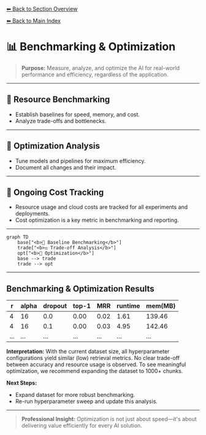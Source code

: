 [⬅ Back to Section Overview](README.md)

[⬅ Back to Main Index](../../INDEX.md)

# 📊 Benchmarking & Optimization

> **Purpose:**
> Measure, analyze, and optimize the AI for real-world performance and efficiency, regardless of the application.

---

## 📏 Resource Benchmarking

- Establish baselines for speed, memory, and cost.
- Analyze trade-offs and bottlenecks.

---

## 🚀 Optimization Analysis

- Tune models and pipelines for maximum efficiency.
- Document all changes and their impact.

---

## 💸 Ongoing Cost Tracking

- Resource usage and cloud costs are tracked for all experiments and deployments.
- Cost optimization is a key metric in benchmarking and reporting.

---

```mermaid
graph TD
    base["<b>📏 Baseline Benchmarking</b>"]
    trade["<b>⚖️ Trade-off Analysis</b>"]
    opt["<b>🚀 Optimization</b>"]
    base --> trade
    trade --> opt
```

---

## Benchmarking & Optimization Results

| r  | alpha | dropout | top-1 | MRR  | runtime | mem(MB) |
|----|-------|---------|-------|------|---------|---------|
| 4  | 16    | 0.0     | 0.00  | 0.02 | 1.61    | 139.46  |
| 4  | 16    | 0.1     | 0.00  | 0.03 | 4.95    | 142.46  |
| ...| ...   | ...     | ...   | ...  | ...     | ...     |

**Interpretation:**
With the current dataset size, all hyperparameter configurations yield similar (low) retrieval metrics. No clear trade-off between accuracy and resource usage is observed. To see meaningful optimization, we recommend expanding the dataset to 1000+ chunks.

**Next Steps:**
- Expand dataset for more robust benchmarking.
- Re-run hyperparameter sweep and update this analysis.

---

> **Professional Insight:**
> Optimization is not just about speed—it's about delivering value efficiently for every AI solution.
